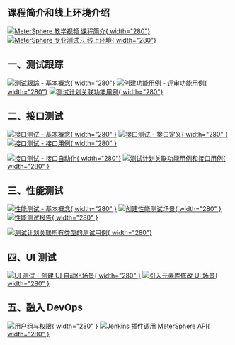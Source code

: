 ## 课程简介和线上环境介绍

[![MeterSphere 教学视频 课程简介](https://www.fit2cloud.com/metersphere/images/video/0.1.jpg){ width="280"}](https://www.bilibili.com/video/BV1XU4y127FK/)
[![MeterSphere 专业测试云 线上环境](https://www.fit2cloud.com/metersphere/images/video/0.2.jpg){ width="280"}](https://www.bilibili.com/video/BV1YY4y1b7vz/)

## 一、测试跟踪

[![测试跟踪 - 基本概念](https://www.fit2cloud.com/metersphere/images/video/1.1.jpg){ width="280"}](https://www.bilibili.com/video/BV1BF411j7BB/)
[![创建功能用例 - 评审功能用例](https://www.fit2cloud.com/metersphere/images/video/1.2.jpg){ width="280"}](https://www.bilibili.com/video/BV1nU4y1S7sR/)
[![测试计划关联功能用例](https://www.fit2cloud.com/metersphere/images/video/1.3.jpg){ width="280"}](https://www.bilibili.com/video/BV12A4y1S7NS/)

## 二、接口测试

[![接口测试 - 基本概念](https://www.fit2cloud.com/metersphere/images/video/2.1.jpg){ width="280" }](https://www.bilibili.com/video/BV1x3411N72S/)
[![接口测试 - 接口定义](https://www.fit2cloud.com/metersphere/images/video/2.2.jpg){ width="280" }](https://www.bilibili.com/video/BV1Ta411Y7V7/)
[![接口测试 - 接口用例](https://www.fit2cloud.com/metersphere/images/video/2.3.jpg){ width="280" }](https://www.bilibili.com/video/BV1h34y1h7ZT/) </br>

[![接口测试 - 接口自动化](https://www.fit2cloud.com/metersphere/images/video/2.4.jpg){ width="280"}](https://www.bilibili.com/video/BV1ca411J79i/)
[![测试计划关联功能用例和接口用例](https://www.fit2cloud.com/metersphere/images/video/2.5.jpg){ width="280" }](https://www.bilibili.com/video/BV1Au411k7gw/)

## 三、性能测试

[![性能测试 - 基本概念](https://www.fit2cloud.com/metersphere/images/video/3.1.jpg){ width="280" }](https://www.bilibili.com/video/BV16Y411A7rD/)
[![创建性能测试场景](https://www.fit2cloud.com/metersphere/images/video/3.2.jpg){ width="280" }](https://www.bilibili.com/video/BV17L4y1F7ke/)
[![性能测试报告](https://www.fit2cloud.com/metersphere/images/video/3.3.jpg){ width="280" }](https://www.bilibili.com/video/BV1EB4y1y7Sv/) </br>

[![测试计划关联所有类型的测试用例](https://www.fit2cloud.com/metersphere/images/video/3.4.jpg){ width="280"}](https://www.bilibili.com/video/BV1Y5411d73E/)

## 四、UI 测试

[![UI 测试 - 创建 UI 自动化场景](https://www.fit2cloud.com/metersphere/images/video/4.1.jpg){ width="280" }](https://www.bilibili.com/video/BV1EZ4y1a75S/)
[![引入元素库修改 UI 场景](https://www.fit2cloud.com/metersphere/images/video/4.2.jpg){ width="280" }](https://www.bilibili.com/video/BV1gu411k7Px/)

## 五、融入 DevOps

[![用户组与权限](https://www.fit2cloud.com/metersphere/images/video/5.1.jpg){ width="280" }](https://www.bilibili.com/video/BV18A4y1S7hd/)
[![Jenkins 插件调用 MeterSphere API](https://www.fit2cloud.com/metersphere/images/video/5.2.jpg){ width="280" }](https://www.bilibili.com/video/BV1TF41177cG/)

